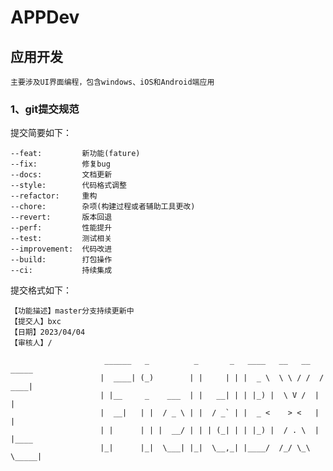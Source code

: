 # APPDev
## 应用开发
`主要涉及UI界面编程，包含windows、iOS和Android端应用`

### 1、git提交规范

提交简要如下：
```text
--feat:         新功能(fature)
--fix:          修复bug
--docs:         文档更新
--style:        代码格式调整
--refactor:     重构
--chore:        杂项(构建过程或者辅助工具更改)
--revert:       版本回退
--perf:         性能提升
--test:         测试相关
--improvement:  代码改进
--build:        打包操作
--ci:           持续集成
```

提交格式如下：
```text
【功能描述】master分支持续更新中  
【提交人】bxc									
【日期】2023/04/04
【审核人】/
```

```text
                     ______   _          _       _   ____   __   __   _____ 
                    |  ____| (_)        | |     | | |  _ \  \ \ / /  / ____|
                    | |__     _    ___  | |   __| | | |_) |  \ V /  | |     
                    |  __|   | |  / _ \ | |  / _` | |  _ <    > <   | |     
                    | |      | | |  __/ | | | (_| | | |_) |  / . \  | |____
                    |_|      |_|  \___| |_|  \__,_| |____/  /_/ \_\  \_____|
                                                                             
```




                                                                    
